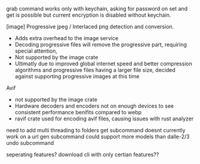 grab command works only with keychain, asking for password on set and get is possible but current encryption is disabled without keychain.

[image]
Progressive jpeg / Interlaced png detection and conversion.

- Adds extra overhead to the image service
- Decoding progressive files will remove the progressive part, requiring special attention,
- Not supported by the image crate
- Ultimatly due to improved global internet speed and better compression algorithms and progressive files having a larger file size,
  decided against supporting progressive images at this time

Avif

- not supported by the image crate
- Hardware decoders and encoders not on enough devices to see consistent performance benifits compared to webp
- ravif crate used for encoding avif files, causing issues with rust analyzer

need to add multi threading to folders
get subcommand doesnt currently work on a url
gen subcommand could support more models than dalle-2/3
undo subcommand

seperating features? download cli with only certian features??
